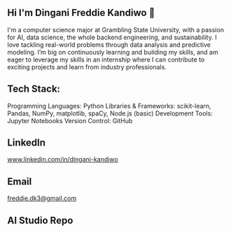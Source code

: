 ## Hi I'm Dingani Freddie Kandiwo 👋
I'm a computer science major at Grambling State University, with a passion for AI, data science, the whole backend engineering, and sustainability. I love tackling real-world problems through data analysis and predictive modeling. I’m big on continuously learning and building my skills, and am eager to leverage my skills in an internship where I can contribute to exciting projects and learn from industry professionals.

## Tech Stack:
Programming Languages: Python
Libraries & Frameworks: scikit-learn, Pandas, NumPy, matplotlib, spaCy, Node.js (basic)
Development Tools: Jupyter Notebooks
Version Control: GitHub

## LinkedIn
www.linkedin.com/in/dingani-kandiwo
## Email
freddie.dk3@gmail.com
## AI Studio Repo

<!--
**FreddieDK3/FreddieDk3** is a ✨ _special_ ✨ repository because its `README.md` (this file) appears on your GitHub profile.

Here are some ideas to get you started:

- 🔭 I’m currently working on ...
- 🌱 I’m currently learning ...
- 👯 I’m looking to collaborate on ...
- 🤔 I’m looking for help with ...
- 💬 Ask me about ...
- 📫 How to reach me: ...
- 😄 Pronouns: ...
- ⚡ Fun fact: ...
-->
